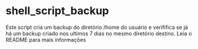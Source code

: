# shell_script_backup
Este script cria um backup do diretório /home do usuário e verififica se já há um backup criado nos ultimos 7 dias no mesmo diretório destino. Leia o README para mais informações
